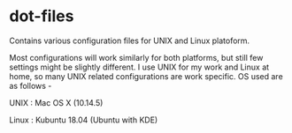 # dot-files
Contains various configuration files for UNIX and Linux platoform.

Most configurations will work similarly for both platforms, but still few settings might be slightly different.
I use UNIX for my work and Linux at home, so many UNIX related configurations are work specific. OS used are as follows -

UNIX  : Mac OS X (10.14.5)

Linux : Kubuntu 18.04 (Ubuntu with KDE)

